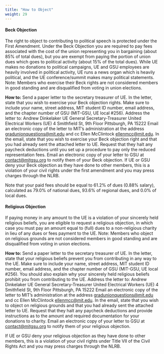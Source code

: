 ```yaml
---
title: "How to Object"
weight: 29
---
```


#### Beck Objection
The right to object to contributing to political speech is protected under the First Amendment. Under the Beck Objection you are required to pay fees associated with the cost of the union representing you in bargaining (about 85% of total dues), but you are exempt from paying the portion of union dues which goes to political activity (about 15% of the total dues). 
While UE makes no donations to political campaigns, UE and GSU employees are heavily involved in political activity, UE runs a news organ which is heavily political, and the UE conference/summit makes many political statements. 
Note: Members who exercise their Beck rights are not considered members in good standing and are disqualified from voting in union elections.   

**How to:**
Send a paper letter to the secretary treasurer of UE. In the letter, state that you wish to exercise your Beck objection rights. Make sure to include your name, street address, MIT student ID number, email address, and the chapter number of GSU (MIT-GSU, UE local #256). Address the letter to:
Andrew Dinkelaker
UE General Secretary-Treasurer
United Electrical Workers (UE)
4 Smithfield St, 9th Floor
Pittsburgh, PA 15222
Email an electronic copy of the letter to MIT’s administration at the address gradunionquestions@mit.edu and cc Ellen McClintock ellenmcc@mit.edu. In the email, state that you wish to exercise your Beck objection right and that you had already sent the attached letter to UE. Request that they halt any paycheck deductions until you set up a procedure to pay only the reduced representation fees. 
Email an electronic copy of your letter to GSU at contact@mitgsu.org to notify them of your Beck objection.
If UE or GSU deny your Beck objection as they have done to other members, this is a violation of your civil rights under the first amendment and you may press charges through the NLRB.

Note that your paid fees should be equal to 61.2% of dues (0.88% salary), calculated as 79.0% of national dues, 93.6% of regional dues, and 0.0% of local dues.


#### Religious Objection
If paying money in any amount to the UE is a violation of your sincerely held religious beliefs, you are eligible to request a religious objection, in which case you must pay an amount equal to (full) dues to a non-religious charity in lieu of any dues or fees payment to the UE.
Note: Members who object on religious grounds are not considered members in good standing and are disqualified from voting in union elections.

**How to:**
Send a paper letter to the secretary treasurer of UE. In the letter, state that your religious beliefs prevent you from contributing in any way to the UE. Make sure to include your name, street address, MIT student ID number, email address, and the chapter number of GSU (MIT-GSU, UE local #256). You should also explain why your sincerely held religious beliefs prohibit you from contributing to the UE.  Address the letter to:
Andrew Dinkelaker
UE General Secretary-Treasurer
United Electrical Workers (UE)
4 Smithfield St, 9th Floor
Pittsburgh, PA 15222
Email an electronic copy of the letter to MIT’s administration at the address gradunionquestions@mit.edu and cc Ellen McClintock ellenmcc@mit.edu. In the email, state that you wish to object on religious grounds and that you had already sent the attached letter to UE. Request that they halt any paycheck deductions and provide instructions as to the amount and required documentation for your donations to charity. 
Email an electronic copy of your letter to GSU at contact@mitgsu.org to notify them of your religious objection.

If UE or GSU deny your religious objection as they have done to other members, this is a violation of your civil rights under Title VII of the Civil Rights Act and you may press charges through the NLRB.
